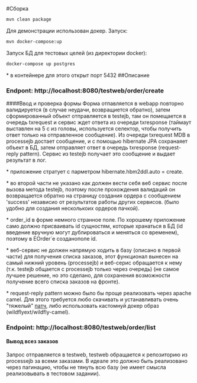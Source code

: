 #Сборка
```bash
mvn clean package
```
Для демонстрации использован докер. Запуск:
```bash
mvn docker-compose:up
```
Запуск БД для тестовых целей (из директории docker):
```bash
docker-compose up postgres
```
\* в контейнере для этого открыт порт 5432
##Описание
### Endpont: http://localhost:8080/testweb/order/create
####Ввод и проверка формы
Форма отпавляется в webapp повторно валидируется (в случае неудачи, возвращиется обратно), затем 
сформированный объект отправляется в testejb, там он помещается в очередь txrequest и сервис ждет ответа из очереди 
txresponse (таймаут выставлен на 5 с из головы, используется селектор, чтобы получить ответ только на отправленное 
сообщение). Из очереди txrequest MDB в processejb достает сообщение, и с помощью hibernate JPA сохранаяет объект в БД, 
затем отправляет ответ в очередь txresponse (request-reply pattern). Сервис из testejb получает это сообщение и 
выдает результат в лог.

\* приложение стратует с парметром hibernate.hbm2ddl.auto = create.
  
\* во второй части не указано как должен вести себя веб сервис после вызова метода testejb, поэтому после прохождения валидаций он возвращается обратно на
страницу создания ордера с сообщением 'success' независио от результатов работы других сервисов. (было удобно для 
создания несколькоих ордеров пачкой).

\* order_id в форме немного странное поле. По хорошему приложение само должно присваивать id сущностям, которые 
хранаться в БД (id введение вручную могут дублироваться и меняться со временем), поэтому в EOrder`e созданополе id.

\* веб-сервис не должен напрямую ходить в базу (описано в первой части) для получения списка заказов, этот функционал 
вынесен на самый нижний уровень (processejb) и веб-серис обращается к нему (т.к. testejb общается с processejb только 
через очередь) (не самое лучшее решение, но это сделано, для сохранения возможности получение всего списка заказов на 
фронте).

\* request-reply pattern можно было бы проще реализовать через apache camel. Для этого требуется любо скачивать и 
устанавливать очень "тяжелый" [патч](https://github.com/wildfly-extras/wildfly-camel/releases), либо использовать 
кастомнуй докер образ (wildflyext/wildfly-camel).

### Endpoint: http://localhost:8080/testweb/order/list
#### Вывод всез заказов
Запрос отправляется в testweb, testweb обращается к репозиторию из processejb за всеми заказами. В идеале это должно 
быть реализовано через пагинацию, чтобы не тянуть всю базу (не имеет смысла реализовывать в тестовом задании).